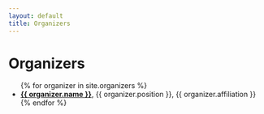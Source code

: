 ```yaml
---
layout: default
title: Organizers
---
```


<div class="home">
	<h1>Organizers</h1>
             <ul class="noList">
                 {% for organizer in site.organizers %}
                 <li>
                     <a href="{{ organizer.url }}"><b>{{ organizer.name }}</b></a>, {{ organizer.position }}, {{ organizer.affiliation }}
                 </li> 
                 {% endfor %}
             </ul>
</div>
